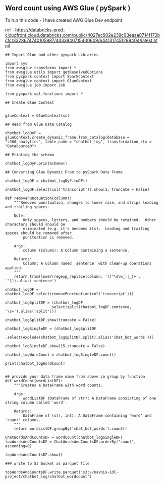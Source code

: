 ## Word count using AWS Glue ( pySpark ) 

To run this code - I have created AWG Glue Dev endpoint 

ref - https://databricks-prod-cloudfront.cloud.databricks.com/public/4027ec902e239c93eaaa8714f173bcfc/3328674740105987/4033840715400609/6441317451288404/latest.html


```pyspark
## Import Glue and other pyspark Libraries

import sys
from awsglue.transforms import *
from awsglue.utils import getResolvedOptions
from pyspark.context import SparkContext
from awsglue.context import GlueContext
from awsglue.job import Job

from pyspark.sql.functions import *
```


```pyspark
## Create Glue Context


glueContext = GlueContext(sc)

```


```pyspark
## Read from Glue Data Catalog

chatbot_logDyF = glueContext.create_dynamic_frame.from_catalog(database = "c360_analytics", table_name = "chatbot_log", transformation_ctx = "DataSource0")
```


```pyspark
## Printing the schema

chatbot_logDyF.printSchema()
```


```pyspark
## Converting Glue Dynamic Fram to pySpark Data Frame 

chatbot_logDF = chatbot_logDyF.toDF()
```


```pyspark
chatbot_logDF.select(col('transcript')).show(1, truncate = False)
```


```pyspark
def removePunctuation(column):
    """Removes punctuation, changes to lower case, and strips leading and trailing spaces.

    Note:
        Only spaces, letters, and numbers should be retained.  Other characters should should be
        eliminated (e.g. it's becomes its).  Leading and trailing spaces should be removed after
        punctuation is removed.

    Args:
        column (Column): A Column containing a sentence.

    Returns:
        Column: A Column named 'sentence' with clean-up operations applied.
    """
    return trim(lower(regexp_replace(column, '([^\s\w_]|_)+', ''))).alias('sentence')
```


```pyspark
chatbot_logDF = chatbot_logDF.select(removePunctuation(col('transcript')))
```


```pyspark
chatbot_logSplitDF = (chatbot_logDF
                    .select(split(chatbot_logDF.sentence, '\s+').alias('split')))
```


```pyspark
chatbot_logSplitDF.show(truncate = False)
```


```pyspark
chatbot_logSingleDF = (chatbot_logSplitDF
                    .select(explode(chatbot_logSplitDF.split).alias('chat_bot_words')))
```


```pyspark
chatbot_logSingleDF.show(15,truncate = False)
```


```pyspark
chatbot_logWordCount = chatbot_logSingleDF.count()
```


```pyspark
print(chatbot_logWordCount)
```


```pyspark

## provide your data frame name from above in group by function 
def wordCount(wordListDF):
    """Creates a DataFrame with word counts.

    Args:
        wordListDF (DataFrame of str): A DataFrame consisting of one string column called 'word'.

    Returns:
        DataFrame of (str, int): A DataFrame containing 'word' and 'count' columns.
    """
    return wordListDF.groupBy('chat_bot_words').count()
```


```pyspark
ChatWordsAndCountsDF = wordCount(chatbot_logSingleDF)
topWordsAndCountsDF = ChatWordsAndCountsDF.orderBy("count", ascending=0)

topWordsAndCountsDF.show()
```


```pyspark
### write to S3 bucket as parquet file

topWordsAndCountsDF.write.parquet('s3://navnis-idl-project/chatbot_log/chatbot_wordcount')
```
